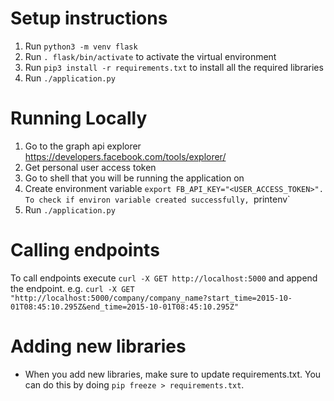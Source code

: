 Setup instructions
==================
1. Run `python3 -m venv flask`
2. Run `. flask/bin/activate` to activate the virtual environment
3. Run `pip3 install -r requirements.txt` to install all the required libraries
4. Run `./application.py`

Running Locally
==================
1. Go to the graph api explorer https://developers.facebook.com/tools/explorer/
2. Get personal user access token
3. Go to shell that you will be running the application on
4. Create environment variable `export FB_API_KEY="<USER_ACCESS_TOKEN>". To check if environ variable created successfully, `printenv`
5. Run `./application.py`

Calling endpoints
=================
To call endpoints execute `curl -X GET http://localhost:5000` and append the endpoint.
e.g. `curl -X GET "http://localhost:5000/company/company_name?start_time=2015-10-01T08:45:10.295Z&end_time=2015-10-01T08:45:10.295Z"`

Adding new libraries
====================
- When you add new libraries, make sure to update requirements.txt. You can do this by doing `pip freeze > requirements.txt`.

